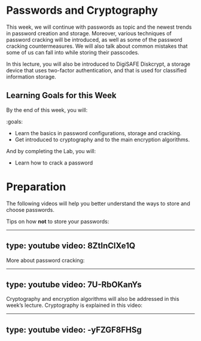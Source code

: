 # Passwords and Cryptography

This week, we will continue with passwords as topic and the newest trends in password creation and storage. 
Moreover, various techniques of password cracking will be introduced, as well as some of the password cracking countermeasures. 
We will also talk about common mistakes that some of us can fall into while storing their passcodes.

In this lecture, you will also be introduced to DigiSAFE Diskcrypt, a storage device that uses two-factor authentication, and that is used for classified information storage.

## Learning Goals for this Week

By the end of this week, you will:

:goals:
- Learn the basics in password configurations, storage and cracking.
- Get introduced to cryptography and to the main encryption algorithms.

And by completing the Lab, you will:

- Learn how to crack a password

# Preparation


The following videos will help you better understand the ways to store and choose  passwords. 


Tips on how **not** to store your passwords:

---
type: youtube
video: 8ZtInClXe1Q
---

More about password cracking:

---
type: youtube
video: 7U-RbOKanYs
---


Cryptography and encryption algorithms will also be addressed in this week’s lecture. Cryptography is explained in this video: 

---
type: youtube
video: -yFZGF8FHSg
---


